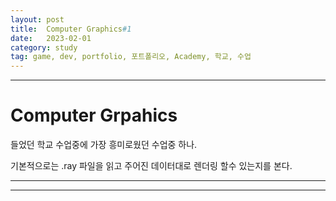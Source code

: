 ```yaml
---
layout: post
title:  Computer Graphics#1
date:   2023-02-01
category: study
tag: game, dev, portfolio, 포트폴리오, Academy, 학교, 수업
---
```



---

# Computer Grpahics

들었던 학교 수업중에 가장 흥미로웠던 수업중 하나.

기본적으로는 .ray 파일을 읽고
주어진 데이터대로 렌더링 할수 있는지를 본다.


---

---